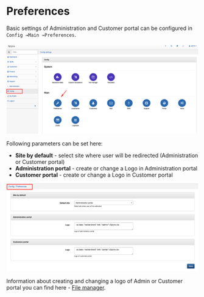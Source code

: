 Preferences
==========

Basic settings of Administration and Customer portal can be configured in `Config →Main →Preferences`.

![Config menu](main_menu.png)


Following parameters can be set here:
* **Site by default** - select site where user will be redirected (Administration or Customer portal)
* **Administration portal** - create or change a Logo in Administration portal
* **Customer portal** - create or change a Logo in Customer portal

![](menu.png)


Information about creating and changing a logo of Admin or Customer portal you can find here - [File manager](configuration/system/file_manager/file_manager.md).
